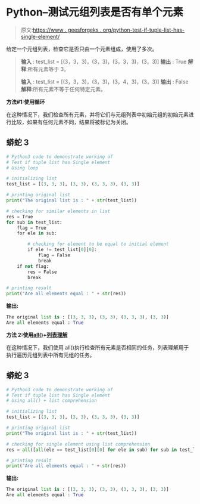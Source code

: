 # Python–测试元组列表是否有单个元素

> 原文:[https://www . geesforgeks . org/python-test-if-tuple-list-has-single-element/](https://www.geeksforgeeks.org/python-test-if-tuple-list-has-single-element/)

给定一个元组列表，检查它是否只由一个元素组成，使用了多次。

> **输入** : test_list = [(3，3，3)，(3，3)，(3，3，3)，(3，3)]
> **输出** : True
> **解释**:所有元素等于 3。
> 
> **输入** : test_list = [(3，3，3)，(3，3)，(3，4，3)，(3，3)]
> **输出** : False
> **解释**:所有元素不等于任何特定元素。

**方法#1:使用循环**

在这种情况下，我们检查所有元素，并将它们与元组列表中初始元组的初始元素进行比较，如果有任何元素不同，结果将被标记为关闭。

## 蟒蛇 3

```py
# Python3 code to demonstrate working of 
# Test if tuple list has Single element
# Using loop 

# initializing list
test_list = [(3, 3, 3), (3, 3), (3, 3, 3), (3, 3)]

# printing original list
print("The original list is : " + str(test_list))

# checking for similar elements in list 
res = True 
for sub in test_list:
    flag = True 
    for ele in sub:

        # checking for element to be equal to initial element
        if ele != test_list[0][0]:
            flag = False 
            break 
    if not flag:
        res = False 
        break

# printing result 
print("Are all elements equal : " + str(res))
```

**输出:**

```py
The original list is : [(3, 3, 3), (3, 3), (3, 3, 3), (3, 3)]
Are all elements equal : True
```

**方法 2:使用**[**all()**](https://www.geeksforgeeks.org/any-all-in-python/)**+**[**列表理解**](https://www.geeksforgeeks.org/python-list-comprehension/)

在这种情况下，我们使用 all()执行检查所有元素是否相同的任务，列表理解用于执行遍历元组列表中所有元组的任务。

## 蟒蛇 3

```py
# Python3 code to demonstrate working of
# Test if tuple list has Single element
# Using all() + list comprehension

# initializing list
test_list = [(3, 3, 3), (3, 3), (3, 3, 3), (3, 3)]

# printing original list
print("The original list is : " + str(test_list))

# checking for single element using list comprehension
res = all([all(ele == test_list[0][0] for ele in sub) for sub in test_list])

# printing result
print("Are all elements equal : " + str(res))
```

**输出:**

```py
The original list is : [(3, 3, 3), (3, 3), (3, 3, 3), (3, 3)]
Are all elements equal : True
```